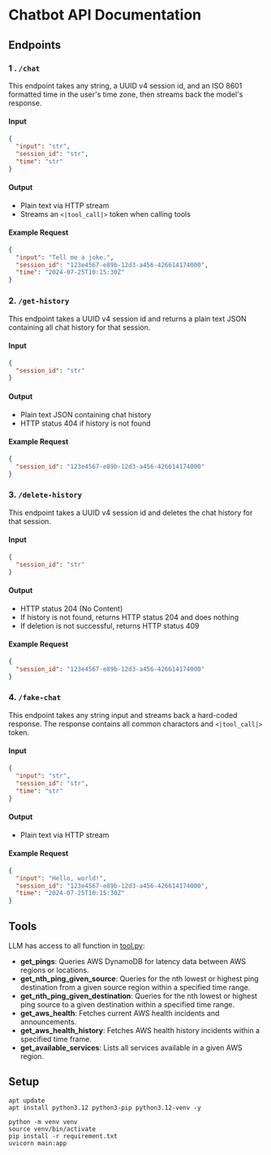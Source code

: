
# Chatbot API Documentation

## Endpoints

### 1 . `/chat`

This endpoint takes any string, a UUID v4 session id, and an ISO 8601 formatted time in the user's time zone, then streams back the model's response.

#### Input

```json
{
  "input": "str",
  "session_id": "str",
  "time": "str"
}
```

#### Output

- Plain text via HTTP stream
- Streams an `<|tool_call|>` token when calling tools

#### Example Request

```json
{
  "input": "Tell me a joke.",
  "session_id": "123e4567-e89b-12d3-a456-426614174000",
  "time": "2024-07-25T10:15:30Z"
}
```

### 2. `/get-history`

This endpoint takes a UUID v4 session id and returns a plain text JSON containing all chat history for that session.

#### Input

```json
{
  "session_id": "str"
}
```

#### Output

- Plain text JSON containing chat history
- HTTP status 404 if history is not found

#### Example Request

```json
{
  "session_id": "123e4567-e89b-12d3-a456-426614174000"
}
```

### 3. `/delete-history`

This endpoint takes a UUID v4 session id and deletes the chat history for that session.

#### Input

```json
{
  "session_id": "str"
}
```

#### Output

- HTTP status 204 (No Content)
- If history is not found, returns HTTP status 204 and does nothing
- If deletion is not successful, returns HTTP status 409

#### Example Request

```json
{
  "session_id": "123e4567-e89b-12d3-a456-426614174000"
}
```

### 4. `/fake-chat`

This endpoint takes any string input and streams back a hard-coded response. The response contains all common charactors and `<|tool_call|>` token.

#### Input

```json
{
  "input": "str",
  "session_id": "str",
  "time": "str"
}
```

#### Output

- Plain text via HTTP stream

#### Example Request

```json
{
  "input": "Hello, world!",
  "session_id": "123e4567-e89b-12d3-a456-426614174000",
  "time": "2024-07-25T10:15:30Z"
}
```

## Tools

LLM has access to all function in [tool.py](tool.py):

- **get_pings**: Queries AWS DynamoDB for latency data between AWS regions or locations.
- **get_nth_ping_given_source**: Queries for the nth lowest or highest ping destination from a given source region within a specified time range.
- **get_nth_ping_given_destination**: Queries for the nth lowest or highest ping source to a given destination within a specified time range.
- **get_aws_health**: Fetches current AWS health incidents and announcements.
- **get_aws_health_history**: Fetches AWS health history incidents within a specified time frame.
- **get_available_services**: Lists all services available in a given AWS region.

## Setup

```shell
apt update
apt install python3.12 python3-pip python3.12-venv -y

python -m venv venv
source venv/bin/activate
pip install -r requirement.txt
uvicorn main:app
```
